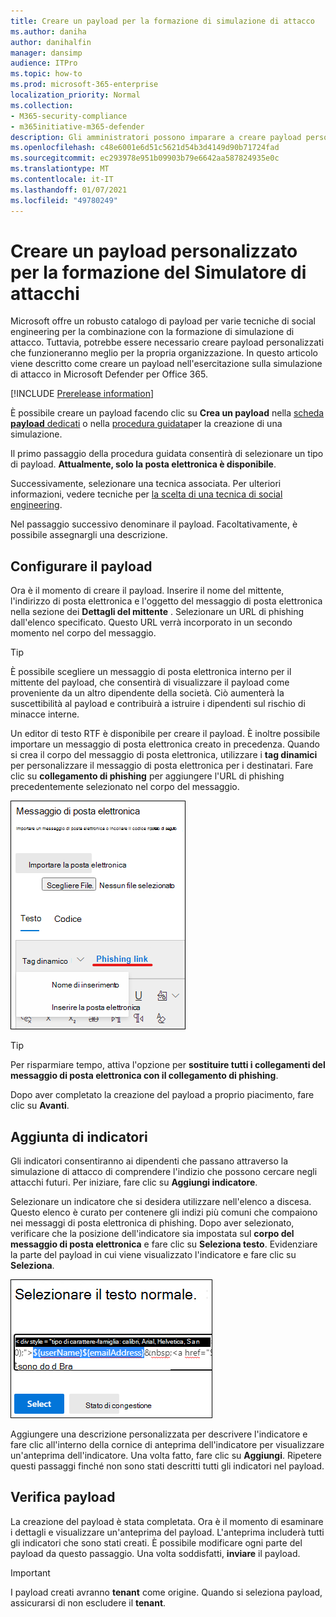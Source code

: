 ```yaml
---
title: Creare un payload per la formazione di simulazione di attacco
ms.author: daniha
author: danihalfin
manager: dansimp
audience: ITPro
ms.topic: how-to
ms.prod: microsoft-365-enterprise
localization_priority: Normal
ms.collection:
- M365-security-compliance
- m365initiative-m365-defender
description: Gli amministratori possono imparare a creare payload personalizzati per la formazione di simulazione di attacco in Microsoft Defender per Office 365.
ms.openlocfilehash: c48e6001e6d51c5621d54b3d4149d90b71724fad
ms.sourcegitcommit: ec293978e951b09903b79e6642aa587824935e0c
ms.translationtype: MT
ms.contentlocale: it-IT
ms.lasthandoff: 01/07/2021
ms.locfileid: "49780249"
---
```

# <a name="create-a-custom-payload-for-attack-simulation-training"></a>Creare un payload personalizzato per la formazione del Simulatore di attacchi

Microsoft offre un robusto catalogo di payload per varie tecniche di social engineering per la combinazione con la formazione di simulazione di attacco. Tuttavia, potrebbe essere necessario creare payload personalizzati che funzioneranno meglio per la propria organizzazione. In questo articolo viene descritto come creare un payload nell'esercitazione sulla simulazione di attacco in Microsoft Defender per Office 365.

[!INCLUDE [Prerelease information](../includes/prerelease.md)]

È possibile creare un payload facendo clic su **Crea un payload** nella [scheda **payload** dedicati](https://security.microsoft.com/attacksimulator?viewid=payload) o nella [procedura guidata](attack-simulation-training.md#selecting-a-payload)per la creazione di una simulazione.

Il primo passaggio della procedura guidata consentirà di selezionare un tipo di payload. **Attualmente, solo la posta elettronica è disponibile**.

Successivamente, selezionare una tecnica associata. Per ulteriori informazioni, vedere tecniche per [la scelta di una tecnica di social engineering](attack-simulation-training.md#selecting-a-social-engineering-technique).

Nel passaggio successivo denominare il payload. Facoltativamente, è possibile assegnargli una descrizione.

## <a name="configure-payload"></a>Configurare il payload

Ora è il momento di creare il payload. Inserire il nome del mittente, l'indirizzo di posta elettronica e l'oggetto del messaggio di posta elettronica nella sezione dei **Dettagli del mittente** . Selezionare un URL di phishing dall'elenco specificato. Questo URL verrà incorporato in un secondo momento nel corpo del messaggio.

> [!TIP]
> È possibile scegliere un messaggio di posta elettronica interno per il mittente del payload, che consentirà di visualizzare il payload come proveniente da un altro dipendente della società. Ciò aumenterà la suscettibilità al payload e contribuirà a istruire i dipendenti sul rischio di minacce interne.

Un editor di testo RTF è disponibile per creare il payload. È inoltre possibile importare un messaggio di posta elettronica creato in precedenza. Quando si crea il corpo del messaggio di posta elettronica, utilizzare i **tag dinamici** per personalizzare il messaggio di posta elettronica per i destinatari. Fare clic su **collegamento di phishing** per aggiungere l'URL di phishing precedentemente selezionato nel corpo del messaggio.

![Collegamento di phishing e tag dinamici evidenziati nella creazione di payload per Microsoft Defender per Office 365](../../media/attack-sim-preview-payload-email-body.png)

> [!TIP]
> Per risparmiare tempo, attiva l'opzione per **sostituire tutti i collegamenti del messaggio di posta elettronica con il collegamento di phishing**.

Dopo aver completato la creazione del payload a proprio piacimento, fare clic su **Avanti**.

## <a name="adding-indicators"></a>Aggiunta di indicatori

Gli indicatori consentiranno ai dipendenti che passano attraverso la simulazione di attacco di comprendere l'indizio che possono cercare negli attacchi futuri. Per iniziare, fare clic su **Aggiungi indicatore**.

Selezionare un indicatore che si desidera utilizzare nell'elenco a discesa. Questo elenco è curato per contenere gli indizi più comuni che compaiono nei messaggi di posta elettronica di phishing. Dopo aver selezionato, verificare che la posizione dell'indicatore sia impostata sul **corpo del messaggio di posta elettronica** e fare clic su **Seleziona testo**. Evidenziare la parte del payload in cui viene visualizzato l'indicatore e fare clic su **Seleziona**.

![Testo evidenziato nel corpo del messaggio da aggiungere a un indicatore nell'esercitazione sulla simulazione di attacco](../../media/attack-sim-preview-select-text.png)

Aggiungere una descrizione personalizzata per descrivere l'indicatore e fare clic all'interno della cornice di anteprima dell'indicatore per visualizzare un'anteprima dell'indicatore. Una volta fatto, fare clic su **Aggiungi**. Ripetere questi passaggi finché non sono stati descritti tutti gli indicatori nel payload.

## <a name="review-payload"></a>Verifica payload

La creazione del payload è stata completata. Ora è il momento di esaminare i dettagli e visualizzare un'anteprima del payload. L'anteprima includerà tutti gli indicatori che sono stati creati. È possibile modificare ogni parte del payload da questo passaggio. Una volta soddisfatti, **inviare** il payload.

> [!IMPORTANT]
> I payload creati avranno **tenant** come origine. Quando si seleziona payload, assicurarsi di non escludere il **tenant**.
